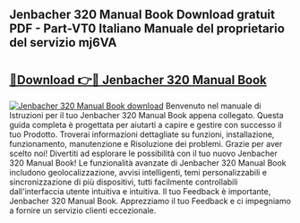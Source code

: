 ## Jenbacher 320 Manual Book Download gratuit PDF - Part-VT0 Italiano Manuale del proprietario del servizio mj6VA

# <h2><a href="http://dfgde6.blite.top/?on=Jenbacher+320+Manual+Book">🔗Download 👉🔴 Jenbacher 320 Manual Book</a></h2>

[![Jenbacher 320 Manual Book download](https://i.imgur.com/lujVjoI.png)](http://dfgde6.blite.top/?on=Jenbacher+320+Manual+Book)
Benvenuto nel manuale di Istruzioni per il tuo Jenbacher 320 Manual Book appena collegato. Questa guida completa è progettata per aiutarti a capire e gestire con successo il tuo Prodotto. Troverai informazioni dettagliate su funzioni, installazione, funzionamento, manutenzione e Risoluzione dei problemi. Grazie per aver scelto noi! Divertiti ad esplorare le possibilità con il tuo nuovo Jenbacher 320 Manual Book! Le funzionalità avanzate di Jenbacher 320 Manual Book includono geolocalizzazione, avvisi intelligenti, temi personalizzabili e sincronizzazione di più dispositivi, tutti facilmente controllabili dall'interfaccia utente intuitiva e intuitiva. Il tuo Feedback è importante, Jenbacher 320 Manual Book. Apprezziamo il tuo Feedback e ci impegniamo a fornire un servizio clienti eccezionale.
